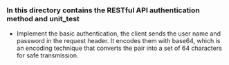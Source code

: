 ### In this directory contains the RESTful API authentication method and unit_test
* Implement the basic authentication, the client sends the user name and password in the request header. It encodes them with base64, which is an encoding technique that converts the pair into a set of 64 characters for safe transmission.